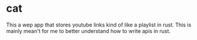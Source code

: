 # cat
This a wep app that stores youtube links kind of like a playlist in rust. This is mainly mean't for me to better understand how to write apis in rust.
